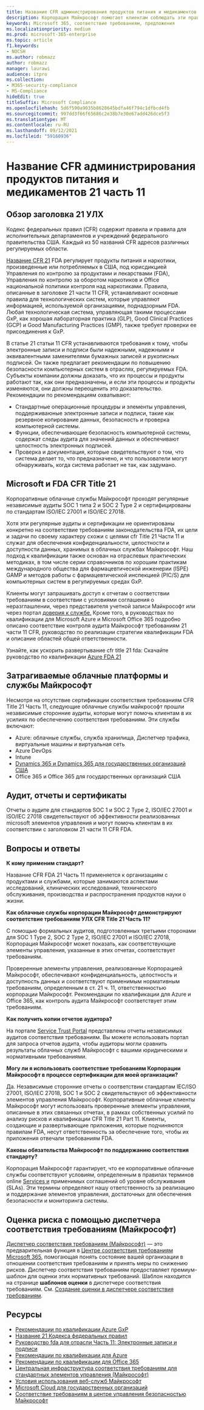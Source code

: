 ```yaml
---
title: Название CFR администрирования продуктов питания и медикаментов 21 часть 11
description: Корпорация Майкрософт помогает клиентам соблюдать эти правила администрирования пищевых продуктов и медикаментов США.
keywords: Microsoft 365, соответствие требованиям, предложения
ms.localizationpriority: medium
ms.prod: microsoft-365-enterprise
ms.topic: article
f1.keywords:
- NOCSH
ms.author: robmazz
author: robmazz
manager: laurawi
audience: itpro
ms.collection:
- M365-security-compliance
- MS-Compliance
hideEdit: true
titleSuffix: Microsoft Compliance
ms.openlocfilehash: 5d6f590a9035b8628645bdfa46f794c1dfbcd4fb
ms.sourcegitcommit: 997dd3f66f65686c2e38b7e30e67add426dce5f3
ms.translationtype: MT
ms.contentlocale: ru-RU
ms.lasthandoff: 09/12/2021
ms.locfileid: "59160936"
---
```

# <a name="food-and-drug-administration-cfr-title-21-part-11"></a>Название CFR администрирования продуктов питания и медикаментов 21 часть 11

## <a name="fda-cfr-title-21-overview"></a>Обзор заголовка 21 УЛХ

Кодекс федеральных правил (CFR) содержит правила и правила для исполнительных департаментов и учреждений федерального правительства США. Каждый из 50 названий CFR адресов различных регулируемых области.

[Название CFR 21](https://aka.ms/FDA-CFR) FDA регулирует продукты питания и наркотики, произведенные или потребляемых в США, под юрисдикцией Управления по контролю за продуктами и лекарствами (FDA), Управления по контролю за оборотом наркотиков и Office национальной политики контроля над наркотиками. Правила, описанные в заголовке 21 части 11 CFR, устанавливают основные правила для технологических систем, которые управляют информацией, используемой организациями, поднадзорным FDA. Любая технологическая система, управляющая такими процессами GxP, как хорошая лабораторная практика (GLP), Good Clinical Practices (GCP) и Good Manufacturing Practices (GMP), также требует проверки ее присоединения к GxP.

В статье 21 статьи 11 CFR устанавливаются требования к тому, чтобы электронные записи и подписи были надежными, надежными и эквивалентными заменителями бумажных записей и рукописных подписей. Он также предлагает рекомендации по повышению безопасности компьютерных систем в отраслях, регулируемых FDA. Субъекты компании должны доказать, что их процессы и продукты работают так, как они предназначены, и если эти процессы и продукты изменяются, они должны переоценить это доказательство. Рекомендации по рекомендациям охватывают:

- Стандартные операционные процедуры и элементы управления, поддерживаюные электронные записи и подписи, такие как резервное копирование данных, безопасность и проверка компьютерной системы.
- Функции, обеспечивающие безопасность компьютерной системы, содержат следы аудита для значений данных и обеспечивают целостность электронных подписей.
- Проверка и документация, которые свидетельствуют о том, что система делает то, что предназначено, и что пользователи могут обнаруживать, когда система работает не так, как задумано.

## <a name="microsoft-and-fda-cfr-title-21"></a>Microsoft и FDA CFR Title 21

Корпоративные облачные службы Майкрософт проходят регулярные независимые аудиты SOC 1 типа 2 и SOC 2 Type 2 и сертифицированы по стандартам ISO/IEC 27001 и ISO/IEC 27018.

Хотя эти регулярные аудиты и сертификации не ориентированы конкретно на соответствие требованиям законодательства FDA, их цели и задачи по своему характеру схожи с целями cfr Title 21 Части 11 и служат для обеспечения конфиденциальности, целостности и доступности данных, хранимых в облачных службах Майкрософт. Наш подход к квалификации также основан на отраслевых практических методиках, в том числе серии справочников по хорошим практикам международного общества для фармацевтической инженерии (ISPE) GAMP и методов работы с фармацевтической инспекцией (PIC/S) для компьютерных систем в регулируемых средах GxP.

Клиенты могут запрашивать доступ к отчетам о соответствии требованиям в соответствии с условиями соглашения о неразглашлении, через представителя учетной записи Майкрософт или через портал [доверия к службе.](https://aka.ms/stphelp) Кроме того, в руководствах по квалификации для Microsoft Azure и Microsoft Office 365 подробно описано соответствие контроля аудита Майкрософт требованиям 21 части 11 CFR, руководство по реализации стратегии квалификации FDA и описание областей общей ответственности.

Узнайте, как ускорить развертывание cfr title 21 fda: Скачайте руководство по квалификации [Azure FDA 21](https://go.microsoft.com/fwlink/p/?linkid=2086604)

## <a name="microsoft-in-scope-cloud-platforms--services"></a>Затрагиваемые облачные платформы и службы Майкрософт

Несмотря на отсутствие сертификации соответствия требованиям CFR Title 21 Часть 11, следующие облачные службы майкрософт прошли независимые сторонние аудиты, которые могут помочь клиентам в их усилиях по обеспечению соответствия требованиям. Эти службы включают:

- Azure: облачные службы, служба хранилища, Диспетчер трафика, виртуальные машины и виртуальная сеть
- Azure DevOps
- Intune
- [Dynamics 365 и Dynamics 365 для государственных организаций США](https://aka.ms/d365-compliance-list)
- Office 365 и Office 365 для государственных организаций США

## <a name="audits-reports-and-certificates"></a>Аудит, отчеты и сертификаты

Отчеты о аудите для стандартов SOC 1 и SOC 2 Type 2, ISO/IEC 27001 и ISO/IEC 27018 свидетельствуют об эффективности реализованных microsoft элементов управления и могут помочь клиентам в их соответствии с заголовком 21 части 11 CFR FDA.

## <a name="frequently-asked-questions"></a>Вопросы и ответы

**К кому применим стандарт?**

Название CFR FDA 21 Часть 11 применяется к организациям с продуктами и службами, которые занимаются аспектами исследований, клинических исследований, технического обслуживания, производства и распространения продуктов науки о жизни.

**Как облачные службы корпорации Майкрософт демонстрируют соответствие требованиям УЛХ CFR Title 21 Часть 11?**

С помощью формальных аудитов, подготовленных третьими сторонами для SOC 1 Type 2, SOC 2 Type 2, ISO/IEC 27001 и ISO/IEC 27018, Корпорация Майкрософт может показать, как соответствующие элементы управления, указанные в этих отчетах, соответствует требованиям.

Проверенные элементы управления, реализованные Корпорацией Майкрософт, обеспечивают конфиденциальность, целостность и доступность данных и соответствуют применимым нормативным требованиям, определенным в ст. 21 ч. 11, ответственностью корпорации Майкрософт. Рекомендации по квалификации для Azure и Office 365, как контроль аудита Майкрософт соответствует этим требованиям.

**Как получить копии отчетов аудитора?**

На портале [Service Trust Portal](https://aka.ms/stphelp) представлены отчеты независимых аудитов соответствия требованиям. Вы можете использовать портал для запроса отчетов аудита, чтобы аудиторы могли сравнить результаты облачных служб Майкрософт с вашими юридическими и нормативными требованиями.

**Могу ли я использовать соответствие требованиям Корпорации Майкрософт в процессе сертификации для моей организации?**

Да. Независимые сторонние отчеты о соответствии стандартам IEC/ISO 27001, ISO/IEC 27018, SOC 1 и SOC 2 свидетельствуют об эффективности элементов управления Майкрософт. Корпоративные облачные клиенты Майкрософт могут использовать проверенные элементы управления, описанные в этих связанных отчетах, в рамках собственных усилий по анализу рисков и квалификации CFR Title 21 Part 11. Клиенты, создающие и развертывающие приложения, которые подчиняются правилам FDA, несут ответственность за обеспечение того, чтобы их приложения отвечали требованиям FDA.

**Каковы обязательства Майкрософт по поддержанию соответствия стандарту?**

Корпорация Майкрософт гарантирует, что ее корпоративные облачные службы соответствуют условиям, определенным в правилах терминов online [Services и](https://www.microsoftvolumelicensing.com/DocumentSearch.aspx?Mode=3&DocumentTypeId=31) применимых соглашений об уровне обслуживания (SLAs). Эти термины определяют нашу ответственность за реализацию и поддержание элементов управления, достаточных для обеспечения безопасности и мониторинга системы.

## <a name="use-microsoft-compliance-manager-to-assess-your-risk"></a>Оценка риска с помощью диспетчера соответствия требованиям (Майкрософт)

[Диспетчер соответствия требованиям (Майкрософт)](/microsoft-365/compliance/compliance-manager) — это предварительная функция в [Центре соответствия требованиям Microsoft 365](/microsoft-365/compliance/microsoft-365-compliance-center), помогающая понять состояние вашей организации в отношении соответствия требованиям и принять меры по снижению рисков. Диспетчер соответствия требованиям предоставляет премиум-шаблон для оценки этих нормативных требований. Шаблон находится на странице **шаблонов оценки** в диспетчере соответствия требованиям. См. [Создание оценки в диспетчере соответствия требованиям](/microsoft-365/compliance/compliance-manager-assessments).

## <a name="resources"></a>Ресурсы

- [Рекомендации по квалификации Azure GxP](https://aka.ms/gxpcompliance)
- [Название 21 Кодекса федеральных правил](https://aka.ms/FDA-CFR)
- [Руководство fda для отрасли Часть 11: Электронные записи и подписи](https://www.fda.gov/RegulatoryInformation/Guidances/ucm125067.htm)
- [Рекомендации по квалификации для Azure](https://aka.ms/azurefda21cfrpart11qualguide)
- [Рекомендации по квалификации для Office 365](https://aka.ms/o365-qualification-guideline)
- [Центральная инфраструктура соответствия требованиям для стандартных элементов управления (Майкрософт)](https://www.microsoft.com/trust-center/compliance/compliance-overview)
- [Условия использования веб-служб Майкрософт](https://aka.ms/Online-Services-Terms)
- [Microsoft Cloud для государственных организаций](https://aka.ms/govt-cloud)
- [Соответствие требованиям в центре управления безопасностью Майкрософт](https://www.microsoft.com/trust-center/compliance/compliance-overview)
